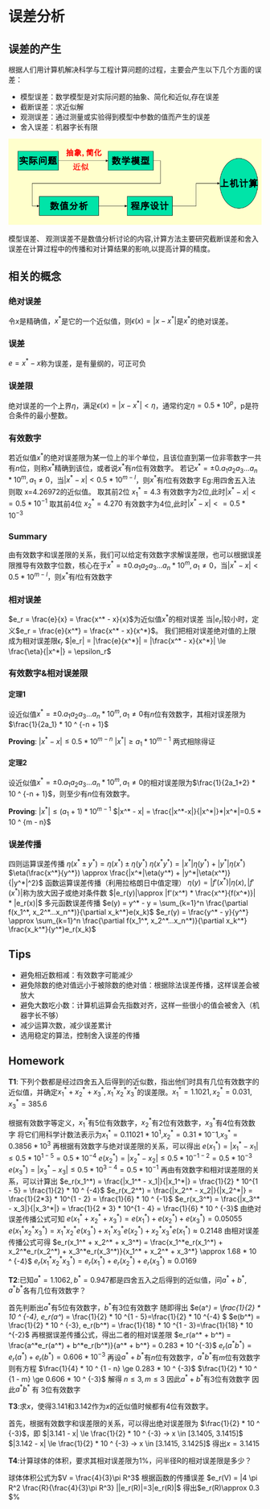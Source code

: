 # 误差分析

## 误差的产生

根据人们用计算机解决科学与工程计算问题的过程，主要会产生以下几个方面的误差：

- 模型误差：数学模型是对实际问题的抽象、简化和近似,存在误差
- 截断误差：求近似解
- 观测误差：通过测量或实验得到模型中参数的值而产生的误差
- 舍入误差：机器字长有限
  
![解决问题的基本模式](image.png)

模型误差、 观测误差不是数值分析讨论的内容,计算方法主要研究截断误差和舍入误差在计算过程中的传播和对计算结果的影响,以提高计算的精度。

## 相关的概念

### 绝对误差

令$x$是精确值，$x^*$是它的一个近似值，则$\epsilon(x)=|x - x^*|$是$x^*$的绝对误差。

### 误差

$e = x^* - x$称为误差，是有量纲的，可正可负

### 误差限

绝对误差的一个上界$\eta$，满足$\epsilon(x)=|x - x^*|<\eta$，通常约定$\eta = 0.5 * 10^p$，p是符合条件的最小整数。

### 有效数字

若近似值$x^*$的绝对误差限为某一位上的半个单位，且该位直到第一位非零数字一共有$n$位，则称$x^*$精确到该位，或者说$x^*$有$n$位有效数字。
若记$x^* = \pm 0.a_1a_2a_3...a_n * 10 ^ m, a_1 \ne 0$，当$|x^* - x| < 0.5 * 10 ^ {m - l}$，则$x^*$有$l$位有效数字
Eg:用四舍五入法则取 x=4.26972的近似值。
取其前2位 $x_1^* =4.3$ 有效数字为$2$位,此时$|x^* - x|<= 0.5 * 10 ^{-1}$
取其前4位 $x_2^* =4.270$ 有效数字为$4$位,此时$|x^* - x|<= 0.5 * 10 ^{-3}$

### Summary

由有效数字和误差限的关系，我们可以给定有效数字求解误差限，也可以根据误差限推导有效数字位数，核心在于$x^* = \pm 0.a_1a_2a_3...a_n * 10 ^ m, a_1 \ne 0$，当$|x^* - x| < 0.5 * 10 ^ {m - l}$，则$x^*$有$l$位有效数字

### 相对误差

$e_r = \frac{e}{x} = \frac{x^* - x}{x}$为近似值$x^*$的相对误差
当$|e_r|$较小时，定义$e_r = \frac{e}{x^*} = \frac{x^* - x}{x^*}$。
我们把相对误差绝对值的上限成为相对误差限$\epsilon_r$
$|e_r| = |\frac{e}{x^*}| = |\frac{x^* - x}{x^*}| \le \frac{\eta}{|x^*|} = \epsilon_r$

### 有效数字&相对误差限

#### 定理1

设近似值$x^* = \pm 0.a_1a_2a_3...a_n * 10 ^ m, a_1 \ne 0$有$n$位有效数字，其相对误差限为$\frac{1}{2a_1} * 10 ^ {-n + 1}$

**Proving**:
$|x^*-x| \le 0.5 * 10 ^ {m - n}$
$|x^*|\ge a_1 * 10 ^ {m - 1}$
两式相除得证

#### 定理2

设近似值$x^* = \pm 0.a_1a_2a_3...a_n * 10 ^ m, a_1 \ne 0$的相对误差限为$\frac{1}{2a_1+2} * 10 ^ {-n + 1}$，则至少有$n$位有效数字。

**Proving**:
$|x^*|\le (a_1+1) * 10 ^ {m - 1}$
$|x^* - x| = \frac{|x^*-x|}{|x^*|}*|x^*|=0.5 * 10 ^ {m - n}$

### 误差传播

四则运算误差传播
$\eta(x^*\pm y^*) = \eta(x^*)\pm \eta(y^*)$
$\eta(x^*y^*) = |x^*|\eta(y^*) + |y^*|\eta(x^*)$
$\eta(\frac{x^*}{y^*}) \approx \frac{|x^*|\eta(y^*) + |y^*|\eta(x^*)}{|y^*|^2}$
函数运算误差传播（利用拉格朗日中值定理）
$\eta(y) = |f'(x^*)|\eta(x), |f'(x^*)|$称为放大因子或绝对条件数
$|e_r(y)|\approx |f'(x^*) * \frac{x^*}{f(x^*)}| * |e_r(x)|$
多元函数误差传播
$e(y) = y^* - y = \sum_{k=1}^n \frac{\partial f(x_1^*, x_2^*...x_n^*)}{\partial x_k^*}e(x_k)$
$e_r(y) = \frac{y^* - y}{y^*} \approx \sum_{k=1}^n \frac{\partial f(x_1^*, x_2^*...x_n^*)}{\partial x_k^*} \frac{x_k^*}{y^*}e_r(x_k)$

## Tips

- 避免相近数相减：有效数字可能减少
- 避免除数的绝对值远小于被除数的绝对值：根据除法误差传播，这样误差会被放大
- 避免大数吃小数：计算机运算会先指数对齐，这样一些很小的值会被舍入（机器字长不够）
- 减少运算次数，减少误差累计
- 选用稳定的算法，控制舍入误差的传播

## Homework

**T1**: 下列个数都是经过四舍五入后得到的近似数，指出他们时具有几位有效数字的近似值，并确定$x_1^* + x_2^* + x_3^*, x_1^*x_2^* x_3^*$的误差限。$x_1^* = 1.1021, x_2^*=0.031, x_3^*=385.6$

根据有效数字等定义，$x_1^*$有$5$位有效数字，$x_2^*$有$2$位有效数字，$x_3^*$有$4$位有效数字
将它们用科学计数法表示为$x_1^* = 0.11021 * 10 ^ 1$,$x_2^* = 0.31 * 10 ^ -1$,$x_3^* = 0.3856 * 10 ^ 3$
再根据有效数字与绝对误差限的关系，可以得出
$e(x_1^*) = |x_1^* - x_1| \le 0.5 * 10 ^ {1 - 5} = 0.5 * 10 ^ {-4}$
$e(x_2^*) =|x_2^* - x_2| \le 0.5 * 10 ^ {-1 - 2} = 0.5 * 10 ^ {-3}$
$e(x_3^*) =|x_3^* - x_3| \le 0.5 * 10 ^ {3 - 4} = 0.5 * 10 ^ {-1}$
再由有效数字和相对误差限的关系，可以计算出
$e_r(x_1^*) = \frac{|x_1^* - x_1|}{|x_1^*|} = \frac{1}{2} * 10^{1 - 5} = \frac{1}{2} * 10 ^ {-4}$
$e_r(x_2^*) = \frac{|x_2^* - x_2|}{|x_2^*|} = \frac{1}{2*3} * 10^{1 - 2} = \frac{1}{6} * 10 ^ {-1}$
$e_r(x_3^*) = \frac{|x_3^* - x_3|}{|x_3^*|} = \frac{1}{2 * 3} * 10^{1 - 4} = \frac{1}{6} * 10 ^ {-3}$
由绝对误差传播公式可知
$e(x_1^* + x_2^* + x_3^*) = e(x_1^*) + e(x_2^*) + e(x_3^*) = 0.05055$
$e(x_1^*x_2^* x_3^*) = x_1^*x_2^* e(x_3^*) + x_1^* x_3^*e(x_2^*) + x_2^* x_3^*e(x_1^*) \approx 0.2148$
由相对误差传播公式可得
$e_r(x_1^* + x_2^* + x_3^*) = \frac{x_1^*e_r(x_1^*) + x_2^*e_r(x_2^*) + x_3^*e_r(x_3^*)}{x_1^* + x_2^* + x_3^*} \approx 1.68 * 10 ^ {-4}$
$e_r(x_1^*x_2^* x_3^*) = e_r(x_1^*) + e_r(x_2^*) + e_r(x_3^*) \approx 0.0169$

**T2**:已知$a^*=1.1062,b^*=0.947$都是四舍五入之后得到的近似值，问$a^* + b^*,a^*b^*$各有几位有效数字？

首先判断出$a^*$有$5$位有效数字，$b^*$有$3$位有效数字
随即得出
$e(a^*) = \frac{1}{2} * 10 ^ {-4}, e_r(a^*) = \frac{1}{2} * 10 ^{1 - 5}=\frac{1}{2} * 10 ^{-4} $
$e(b^*) = \frac{1}{2} * 10 ^ {-3}, e_r(b^*) = \frac{1}{18} * 10 ^{1 - 3}=\frac{1}{18} * 10 ^{-2}$
再根据误差传播公式，得出二者的相对误差限
$e_r(a^* + b^*) = \frac{a^*e_r(a^*) + b^*e_r(b^*)}{a^* + b^*} = 0.283 * 10 ^{-3}$
$e_r(a^*b^*) = e_r(a^*) + e_r(b^*) = 0.606 * 10 ^{-3}$
再设$a^* + b^*$有$n$位有效数字，$a^*b^*$有$m$位有效数字
则有方程
$\frac{1}{4} * 10 ^ {1 - n} \ge 0.283 * 10 ^ {-3}$
$\frac{1}{2} * 10 ^ {1 - m} \ge 0.606 * 10 ^ {-3}$
解得
$n \le 3, m \le 3$
因此$a^* + b^*$有$3$位有效数字
因此$a^*b^*$ 有 $3$位有效数字

**T3**:求$x$，使得3.141和3.142作为$x$的近似值时候都有4位有效数字。

首先，根据有效数字和误差限的关系，可以得出绝对误差限为 $\frac{1}{2} * 10 ^ {-3}$，即
$|3.141 - x| \le \frac{1}{2} * 10 ^ {-3} -> x \in [3.1405, 3.1415]$
$|3.142 - x| \le \frac{1}{2} * 10 ^ {-3} -> x \in [3.1415, 3.1425]$
得出$x = 3.1415$

**T4**:计算球体的体积，要求其相对误差限为1%，问半径R的相对误差限是多少？

球体体积公式为$V = \frac{4}{3}\pi R^3$
根据函数的传播误差
$e_r(V) = |4 \pi R^2 \frac{R}{\frac{4}{3}\pi R^3} ||e_r(R)|=3|e_r(R)|$
得出$e_r(R)\approx 0.3 $%

